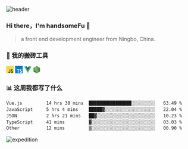 ![header](https://raw.githubusercontent.com/fzq1998/fzq1998/master/header.png)

### Hi there，I'm handsomeFu 👋

> a front end development engineer from Ningbo, China.

### 🔧 我的搬砖工具
<code><img height="20" src="https://raw.githubusercontent.com/github/explore/80688e429a7d4ef2fca1e82350fe8e3517d3494d/topics/javascript/javascript.png" alt="javascript"></code>
<code><img height="20" src="https://raw.githubusercontent.com/github/explore/80688e429a7d4ef2fca1e82350fe8e3517d3494d/topics/typescript/typescript.png" alt="typescript"></code>
<code><img height="20" src="https://raw.githubusercontent.com/github/explore/80688e429a7d4ef2fca1e82350fe8e3517d3494d/topics/vue/vue.png" alt="vue"></code>
<code><img height="20" src="https://raw.githubusercontent.com/github/explore/80688e429a7d4ef2fca1e82350fe8e3517d3494d/topics/nodejs/nodejs.png" alt="nodejs"></code>



### 📊 这周我都写了什么
<!--START_SECTION:waka-->

```txt
Vue.js         14 hrs 38 mins  ████████████████░░░░░░░░░   63.49 %
JavaScript     5 hrs 4 mins    █████▓░░░░░░░░░░░░░░░░░░░   22.04 %
JSON           2 hrs 21 mins   ██▓░░░░░░░░░░░░░░░░░░░░░░   10.23 %
TypeScript     41 mins         ▓░░░░░░░░░░░░░░░░░░░░░░░░   03.03 %
Other          12 mins         ▒░░░░░░░░░░░░░░░░░░░░░░░░   00.90 %
```

<!--END_SECTION:waka-->


![expedition](https://raw.githubusercontent.com/fzq1998/fzq1998/master/expedition.gif)

